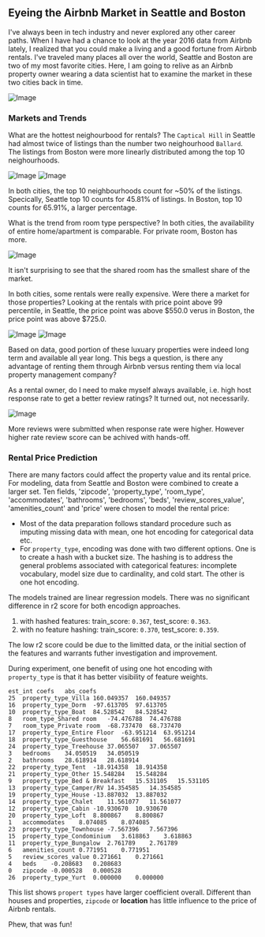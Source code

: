 ## Eyeing the Airbnb Market in Seattle and Boston

I've always been in tech industry and never explored any other career paths. When I have had a chance to look at the year 2016 data from Airbnb lately, I realized that you could make a living and a good fortune from Airbnb rentals. I've traveled many places all over the world, Seattle and Boston are two of my most favorite cities. Here, I am going to relive as an Airbnb property owner wearing a data scientist hat to examine the market in these two cities back in time.  

![Image](./images/airbnb/andrea-davis-NngNVT74o6s-unsplash.jpg)

### Markets and Trends

What are the hottest neighourbood for rentals? The `Captical Hill` in Seattle had almost twice of listings than the number two neighourhood `Ballard`. The listings from Boston were more linearly distributed among the top 10 neighourhoods. 

![Image](./images/airbnb/seattle_rental_by_neighbourhood.png)
![Image](./images/airbnb/boston_rental_by_neighbourhood.png)

In both cities, the top 10 neighbourhoods count for ~50% of the listings. Specically, Seattle top 10 counts for 45.81% of listings. In Boston, top 10 counts for 65.91%, a larger percentage.

What is the trend from room type perspective? In both cities, the availability of entire home/apartment is comparable. For private room, Boston has more. 

![Image](./images/airbnb/rentals_by_room_types.png)

It isn't surprising to see that the shared room has the smallest share of the market. 

In both cities, some rentals were really expensive. Were there a market for those properties? Looking at the rentals with price point above 99 percentile, in Seattle, the price point was above $550.0 verus in Boston, the price point was above $725.0.

![Image](./images/airbnb/seattle_lux.png)
![Image](./images/airbnb/boston_lux.png)

Based on data, good portion of these luxuary properties were indeed long term and available all year long. This begs a question, is there any advantage of renting them through Airbnb versus renting them via local property management company? 

As a rental owner, do I need to make myself always available, i.e. high host response rate to get a better review ratings? It turned out, not necessarily. 

![Image](./images/airbnb/host_response_rate_review.png)

More reviews were submitted when response rate were higher. However higher rate review score can be achived with hands-off.

### Rental Price Prediction

There are many factors could affect the property value and its rental price. For modeling, data from Seattle and Boston were combined to create a larger set. Ten fields, 'zipcode', 'property_type', 'room_type', 'accommodates', 'bathrooms', 'bedrooms', 'beds', 'review_scores_value', 'amenities_count' and 'price' were chosen to model the rental price:  

- Most of the data preparation follows standard procedure such as imputing missing data with mean, one hot encoding for categorical data etc.
- For `property_type`, encoding was done with two different options. One is to create a hash with a bucket size. The hashing is to address the general problems associated with categorical features: incomplete vocabulary, model size due to cardinality, and cold start. The other is one hot encoding.

The models trained are linear regression models. There was no significant difference in r2 score for both encodign approaches. 

1. with hashed features: train_score: `0.367`, test_score: `0.363`.
2. with no feature hashing: train_score: `0.370`, test_score: `0.359`.

The low r2 score could be due to the limitted data, or the initial section of the features and warrants futher investigation and improvement. 

During experiment, one benefit of using one hot encoding with `property_type` is that it has better visibility of feature weights.  

```
est_int	coefs	abs_coefs
25	property_type_Villa	160.049357	160.049357
16	property_type_Dorm	-97.613705	97.613705
10	property_type_Boat	84.528542	84.528542
8	room_type_Shared room	-74.476788	74.476788
7	room_type_Private room	-68.737470	68.737470
17	property_type_Entire Floor	-63.951214	63.951214
18	property_type_Guesthouse	56.681691	56.681691
24	property_type_Treehouse	37.065507	37.065507
3	bedrooms	34.050519	34.050519
2	bathrooms	28.618914	28.618914
22	property_type_Tent	-18.914358	18.914358
21	property_type_Other	15.548284	15.548284
9	property_type_Bed & Breakfast	15.531105	15.531105
13	property_type_Camper/RV	14.354585	14.354585
19	property_type_House	-13.887032	13.887032
14	property_type_Chalet	11.561077	11.561077
12	property_type_Cabin	-10.930670	10.930670
20	property_type_Loft	8.800867	8.800867
1	accommodates	8.074085	8.074085
23	property_type_Townhouse	-7.567396	7.567396
15	property_type_Condominium	3.618863	3.618863
11	property_type_Bungalow	2.761789	2.761789
6	amenities_count	0.771951	0.771951
5	review_scores_value	0.271661	0.271661
4	beds	-0.208683	0.208683
0	zipcode	-0.000528	0.000528
26	property_type_Yurt	0.000000	0.000000
```
This list shows `propert types` have larger coefficient overall. Different than houses and properties, `zipcode` or **location** has little influence to the price of Airbnb rentals.

Phew, that was fun!


